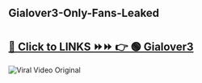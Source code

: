 
 ## Gialover3-Only-Fans-Leaked

# <h2><a href="https://clipsfans.com/Gialover3&ref=git">🔗 Click to LINKS ⏩⏩ 👉 🟢 Gialover3 </a></h2>

<a href="https://clipsfans.com/Gialover3&ref=git" rel="nofollow" data-target="animated-image.originalLink"><img src="https://i.ibb.co.com/xMMVF88/686577567.gif" alt="Viral Video Original" style="max-width: 100%; display: inline-block;" data-target="animated-image.originalImage"></a>
